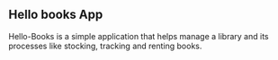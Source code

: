 ## Hello books App

Hello-Books is a simple application that helps manage a library and its processes like stocking, tracking and renting books.



